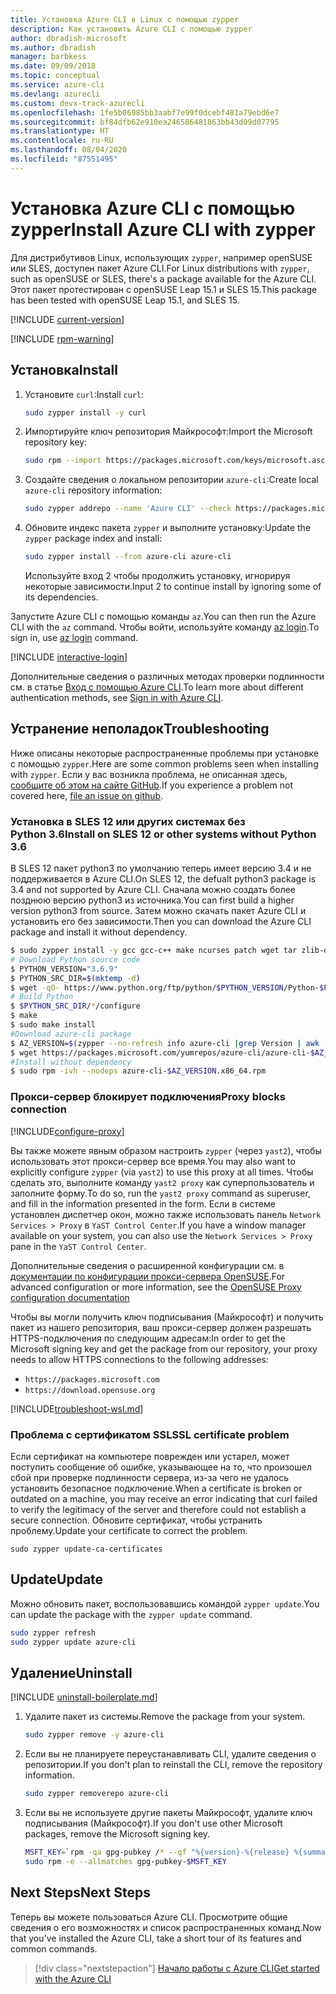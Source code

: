 ```yaml
---
title: Установка Azure CLI в Linux с помощью zypper
description: Как установить Azure CLI с помощью zypper
author: dbradish-microsoft
ms.author: dbradish
manager: barbkess
ms.date: 09/09/2018
ms.topic: conceptual
ms.service: azure-cli
ms.devlang: azurecli
ms.custom: devx-track-azurecli
ms.openlocfilehash: 1fe5b06985bb3aabf7e99f0dcebf481a79ebd6e7
ms.sourcegitcommit: bf84dfb62e910ea246586481863bb43d09d07795
ms.translationtype: HT
ms.contentlocale: ru-RU
ms.lasthandoff: 08/04/2020
ms.locfileid: "87551495"
---
```

# <a name="install-azure-cli-with-zypper"></a><span data-ttu-id="29d76-103">Установка Azure CLI с помощью zypper</span><span class="sxs-lookup"><span data-stu-id="29d76-103">Install Azure CLI with zypper</span></span>

<span data-ttu-id="29d76-104">Для дистрибутивов Linux, использующих `zypper`, например openSUSE или SLES, доступен пакет Azure CLI.</span><span class="sxs-lookup"><span data-stu-id="29d76-104">For Linux distributions with `zypper`, such as openSUSE or SLES, there's a package available for the Azure CLI.</span></span> <span data-ttu-id="29d76-105">Этот пакет протестирован с openSUSE Leap 15.1 и SLES 15.</span><span class="sxs-lookup"><span data-stu-id="29d76-105">This package has been tested with openSUSE Leap 15.1, and SLES 15.</span></span>

[!INCLUDE [current-version](includes/current-version.md)]

[!INCLUDE [rpm-warning](includes/rpm-warning.md)]

## <a name="install"></a><span data-ttu-id="29d76-106">Установка</span><span class="sxs-lookup"><span data-stu-id="29d76-106">Install</span></span>

1. <span data-ttu-id="29d76-107">Установите `curl`:</span><span class="sxs-lookup"><span data-stu-id="29d76-107">Install `curl`:</span></span>

   ```bash
   sudo zypper install -y curl
   ```

2. <span data-ttu-id="29d76-108">Импортируйте ключ репозитория Майкрософт:</span><span class="sxs-lookup"><span data-stu-id="29d76-108">Import the Microsoft repository key:</span></span>

   ```bash
   sudo rpm --import https://packages.microsoft.com/keys/microsoft.asc
   ```

3. <span data-ttu-id="29d76-109">Создайте сведения о локальном репозитории `azure-cli`:</span><span class="sxs-lookup"><span data-stu-id="29d76-109">Create local `azure-cli` repository information:</span></span>

   ```bash
   sudo zypper addrepo --name 'Azure CLI' --check https://packages.microsoft.com/yumrepos/azure-cli azure-cli
   ```

4. <span data-ttu-id="29d76-110">Обновите индекс пакета `zypper` и выполните установку:</span><span class="sxs-lookup"><span data-stu-id="29d76-110">Update the `zypper` package index and install:</span></span>

   ```bash
   sudo zypper install --from azure-cli azure-cli
   ```
   <span data-ttu-id="29d76-111">Используйте вход 2 чтобы продолжить установку, игнорируя некоторые зависимости.</span><span class="sxs-lookup"><span data-stu-id="29d76-111">Input 2 to continue install by ignoring some of its dependencies.</span></span>

<span data-ttu-id="29d76-112">Запустите Azure CLI с помощью команды `az`.</span><span class="sxs-lookup"><span data-stu-id="29d76-112">You can then run the Azure CLI with the `az` command.</span></span> <span data-ttu-id="29d76-113">Чтобы войти, используйте команду [az login](/cli/azure/reference-index#az-login).</span><span class="sxs-lookup"><span data-stu-id="29d76-113">To sign in, use [az login](/cli/azure/reference-index#az-login) command.</span></span>

[!INCLUDE [interactive-login](includes/interactive-login.md)]

<span data-ttu-id="29d76-114">Дополнительные сведения о различных методах проверки подлинности см. в статье [Вход с помощью Azure CLI](authenticate-azure-cli.md).</span><span class="sxs-lookup"><span data-stu-id="29d76-114">To learn more about different authentication methods, see [Sign in with Azure CLI](authenticate-azure-cli.md).</span></span>

## <a name="troubleshooting"></a><span data-ttu-id="29d76-115">Устранение неполадок</span><span class="sxs-lookup"><span data-stu-id="29d76-115">Troubleshooting</span></span>

<span data-ttu-id="29d76-116">Ниже описаны некоторые распространенные проблемы при установке с помощью `zypper`.</span><span class="sxs-lookup"><span data-stu-id="29d76-116">Here are some common problems seen when installing with `zypper`.</span></span> <span data-ttu-id="29d76-117">Если у вас возникла проблема, не описанная здесь, [сообщите об этом на сайте GitHub](https://github.com/Azure/azure-cli/issues).</span><span class="sxs-lookup"><span data-stu-id="29d76-117">If you experience a problem not covered here, [file an issue on github](https://github.com/Azure/azure-cli/issues).</span></span>

### <a name="install-on-sles-12-or-other-systems-without-python-36"></a><span data-ttu-id="29d76-118">Установка в SLES 12 или других системах без Python 3.6</span><span class="sxs-lookup"><span data-stu-id="29d76-118">Install on SLES 12 or other systems without Python 3.6</span></span>

<span data-ttu-id="29d76-119">В SLES 12 пакет python3 по умолчанию теперь имеет версию 3.4 и не поддерживается в Azure CLI.</span><span class="sxs-lookup"><span data-stu-id="29d76-119">On SLES 12, the defualt python3 package is 3.4 and not supported by Azure CLI.</span></span> <span data-ttu-id="29d76-120">Сначала можно создать более позднюю версию python3 из источника.</span><span class="sxs-lookup"><span data-stu-id="29d76-120">You can first build a higher version python3 from source.</span></span> <span data-ttu-id="29d76-121">Затем можно скачать пакет Azure CLI и установить его без зависимости.</span><span class="sxs-lookup"><span data-stu-id="29d76-121">Then you can download the Azure CLI package and install it without dependency.</span></span>
```bash
$ sudo zypper install -y gcc gcc-c++ make ncurses patch wget tar zlib-devel zlib openssl-devel
# Download Python source code
$ PYTHON_VERSION="3.6.9"
$ PYTHON_SRC_DIR=$(mktemp -d)
$ wget -qO- https://www.python.org/ftp/python/$PYTHON_VERSION/Python-$PYTHON_VERSION.tgz | tar -xz -C "$PYTHON_SRC_DIR"
# Build Python
$ $PYTHON_SRC_DIR/*/configure
$ make
$ sudo make install
#Download azure-cli package 
$ AZ_VERSION=$(zypper --no-refresh info azure-cli |grep Version | awk -F': ' '{print $2}' | awk '{$1=$1;print}')
$ wget https://packages.microsoft.com/yumrepos/azure-cli/azure-cli-$AZ_VERSION.x86_64.rpm
#Install without dependency
$ sudo rpm -ivh --nodeps azure-cli-$AZ_VERSION.x86_64.rpm
```

### <a name="proxy-blocks-connection"></a><span data-ttu-id="29d76-122">Прокси-сервер блокирует подключения</span><span class="sxs-lookup"><span data-stu-id="29d76-122">Proxy blocks connection</span></span>

[!INCLUDE[configure-proxy](includes/configure-proxy.md)]

<span data-ttu-id="29d76-123">Вы также можете явным образом настроить `zypper` (через `yast2`), чтобы использовать этот прокси-сервер все время.</span><span class="sxs-lookup"><span data-stu-id="29d76-123">You may also want to explicitly configure `zypper` (via `yast2`) to use this proxy at all times.</span></span> <span data-ttu-id="29d76-124">Чтобы сделать это, выполните команду `yast2 proxy` как суперпользователь и заполните форму.</span><span class="sxs-lookup"><span data-stu-id="29d76-124">To do so, run the `yast2 proxy` command as superuser, and fill in the information presented in the form.</span></span> <span data-ttu-id="29d76-125">Если в системе установлен диспетчер окон, можно также использовать панель `Network Services > Proxy` в `YaST Control Center`.</span><span class="sxs-lookup"><span data-stu-id="29d76-125">If you have a window manager available on your system, you can also use the `Network Services > Proxy` pane in the `YaST Control Center`.</span></span>

<span data-ttu-id="29d76-126">Дополнительные сведения о расширенной конфигурации см. в [документации по конфигурации прокси-сервера OpenSUSE](https://www.suse.com/documentation/slms1/book_slms/data/sec_wy_config_updates_proxy.html).</span><span class="sxs-lookup"><span data-stu-id="29d76-126">For advanced configuration or more information, see the [OpenSUSE Proxy configuration documentation](https://www.suse.com/documentation/slms1/book_slms/data/sec_wy_config_updates_proxy.html)</span></span>

<span data-ttu-id="29d76-127">Чтобы вы могли получить ключ подписывания (Майкрософт) и получить пакет из нашего репозитория, ваш прокси-сервер должен разрешать HTTPS-подключения по следующим адресам:</span><span class="sxs-lookup"><span data-stu-id="29d76-127">In order to get the Microsoft signing key and get the package from our repository, your proxy needs to allow HTTPS connections to the following addresses:</span></span>

* `https://packages.microsoft.com`
* `https://download.opensuse.org`

[!INCLUDE[troubleshoot-wsl.md](includes/troubleshoot-wsl.md)]

### <a name="ssl-certificate-problem"></a><span data-ttu-id="29d76-128">Проблема с сертификатом SSL</span><span class="sxs-lookup"><span data-stu-id="29d76-128">SSL certificate problem</span></span>

<span data-ttu-id="29d76-129">Если сертификат на компьютере поврежден или устарел, может поступить сообщение об ошибке, указывающее на то, что произошел сбой при проверке подлинности сервера, из-за чего не удалось установить безопасное подключение.</span><span class="sxs-lookup"><span data-stu-id="29d76-129">When a certificate is broken or outdated on a machine, you may receive an error indicating that curl failed to verify the legitimacy of the server and therefore could not establish a secure connection.</span></span>  <span data-ttu-id="29d76-130">Обновите сертификат, чтобы устранить проблему.</span><span class="sxs-lookup"><span data-stu-id="29d76-130">Update your certificate to correct the problem.</span></span>  

```bach
sudo zypper update-ca-certificates
```

## <a name="update"></a><span data-ttu-id="29d76-131">Update</span><span class="sxs-lookup"><span data-stu-id="29d76-131">Update</span></span>

<span data-ttu-id="29d76-132">Можно обновить пакет, воспользовавшись командой `zypper update`.</span><span class="sxs-lookup"><span data-stu-id="29d76-132">You can update the package with the `zypper update` command.</span></span>

```bash
sudo zypper refresh
sudo zypper update azure-cli
```

## <a name="uninstall"></a><span data-ttu-id="29d76-133">Удаление</span><span class="sxs-lookup"><span data-stu-id="29d76-133">Uninstall</span></span>

[!INCLUDE [uninstall-boilerplate.md](includes/uninstall-boilerplate.md)]

1. <span data-ttu-id="29d76-134">Удалите пакет из системы.</span><span class="sxs-lookup"><span data-stu-id="29d76-134">Remove the package from your system.</span></span>

    ```bash
    sudo zypper remove -y azure-cli
    ```

2. <span data-ttu-id="29d76-135">Если вы не планируете переустанавливать CLI, удалите сведения о репозитории.</span><span class="sxs-lookup"><span data-stu-id="29d76-135">If you don't plan to reinstall the CLI, remove the repository information.</span></span>

   ```bash
   sudo zypper removerepo azure-cli
   ```

3. <span data-ttu-id="29d76-136">Если вы не используете другие пакеты Майкрософт, удалите ключ подписывания (Майкрософт).</span><span class="sxs-lookup"><span data-stu-id="29d76-136">If you don't use other Microsoft packages, remove the Microsoft signing key.</span></span>

   ```bash
   MSFT_KEY=`rpm -qa gpg-pubkey /* --qf "%{version}-%{release} %{summary}\n" | grep Microsoft | awk '{print $1}'`
   sudo rpm -e --allmatches gpg-pubkey-$MSFT_KEY
   ```

## <a name="next-steps"></a><span data-ttu-id="29d76-137">Next Steps</span><span class="sxs-lookup"><span data-stu-id="29d76-137">Next Steps</span></span>

<span data-ttu-id="29d76-138">Теперь вы можете пользоваться Azure CLI. Просмотрите общие сведения о его возможностях и список распространенных команд.</span><span class="sxs-lookup"><span data-stu-id="29d76-138">Now that you've installed the Azure CLI, take a short tour of its features and common commands.</span></span>

> [!div class="nextstepaction"]
> [<span data-ttu-id="29d76-139">Начало работы с Azure CLI</span><span class="sxs-lookup"><span data-stu-id="29d76-139">Get started with the Azure CLI</span></span>](get-started-with-azure-cli.md)
